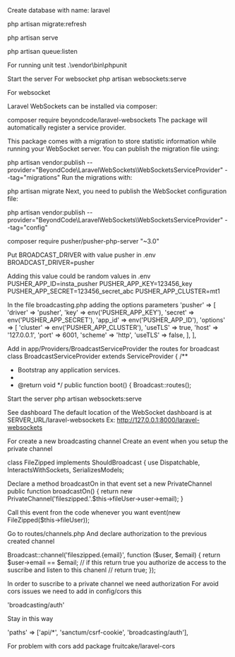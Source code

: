 Create database with name: laravel

php artisan migrate:refresh

php artisan serve

php artisan queue:listen

For running unit test
.\vendor\bin\phpunit

Start the server For websocket
php artisan websockets:serve

For websocket

Laravel WebSockets can be installed via composer:

composer require beyondcode/laravel-websockets
The package will automatically register a service provider.

This package comes with a migration to store statistic information while running your WebSocket server. You can publish the migration file using:

php artisan vendor:publish --provider="BeyondCode\LaravelWebSockets\WebSocketsServiceProvider" --tag="migrations"
Run the migrations with:

php artisan migrate
Next, you need to publish the WebSocket configuration file:

php artisan vendor:publish --provider="BeyondCode\LaravelWebSockets\WebSocketsServiceProvider" --tag="config"

composer require pusher/pusher-php-server "~3.0"

Put BROADCAST_DRIVER with value pusher in .env
BROADCAST_DRIVER=pusher

Adding this value could be random values in .env
PUSHER_APP_ID=insta_pusher
PUSHER_APP_KEY=123456_key
PUSHER_APP_SECRET=123456_secret_abc
PUSHER_APP_CLUSTER=mt1

In the file broadcasting.php adding the options parameters
'pusher' => [
'driver'  => 'pusher',
'key'     => env('PUSHER_APP_KEY'),
'secret'  => env('PUSHER_APP_SECRET'),
'app_id'  => env('PUSHER_APP_ID'),
'options' => [
'cluster' => env('PUSHER_APP_CLUSTER'),
'useTLS'  => true,
'host' => '127.0.0.1',
'port' => 6001,
'scheme' => 'http',
'useTLS' => false,
],
],

Add in app/Providers/BroadcastServiceProvider the routes for broadcast
class BroadcastServiceProvider extends ServiceProvider
{
/**
* Bootstrap any application services.
*
* @return void
  */
  public function boot()
  {
  Broadcast::routes();

Start the server
php artisan websockets:serve

See dashboard
The default location of the WebSocket dashboard is at SERVER_URL/laravel-websockets
Ex: http://127.0.0.1:8000/laravel-websockets

For create a new broadcasting channel
Create an event when you setup the private channel

class FileZipped implements ShouldBroadcast
{
use Dispatchable, InteractsWithSockets, SerializesModels;

Declare a method broadcastOn in that event set a new PrivateChannel
public function broadcastOn()
{
return new PrivateChannel('fileszipped.'.$this->fileUser->user->email);
}

Call this event fron the code whenever you want
event(new FileZipped($this->fileUser));

Go to routes/channels.php
And declare authorization to the previous created channel

Broadcast::channel('fileszipped.{email}', function ($user, $email) {
return $user->email == $email; // if this return true you authorize de access to the suscribe and listen to this chanenl
// return true;
});

In order to suscribe to a private channel we need authorization
For avoid cors issues we need to add in config/cors this

'broadcasting/auth'

Stay in this way

'paths' => ['api/*', 'sanctum/csrf-cookie', 'broadcasting/auth'],

For problem with cors add package fruitcake/laravel-cors

